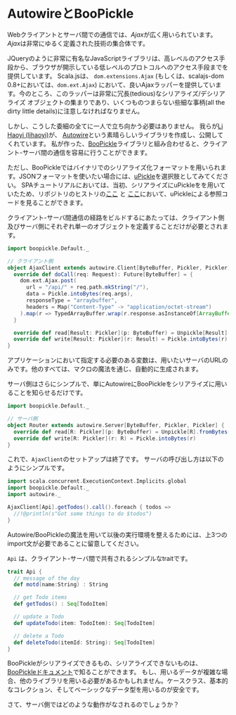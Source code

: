 # AutowireとBooPickle

Webクライアントとサーバ間での通信では、*Ajax*が広く用いられています。*Ajax*は非常にゆるく定義された技術の集合体です。

JQueryのように非常に有名なJavaScriptライブラリは、高レベルのアクセス手段から、ブラウザが開示している低レベルのプロトコルへのアクセス手段までを提供しています。
Scala.jsは、 `dom.extensions.Ajax` (もしくは、scalajs-dom 0.8+においては、`dom.ext.Ajax`) において、良いAjaxラッパーを提供しています。今のところ、このラッパーは非常に冗長(tedious)なシリアライズ/デシリアライズ オブジェクトの集まりであり、いくつものつまらない些細な事柄(all the dirty little details)に注意しなければなりません。

しかし、こうした委細の全てに一人で立ち向かう必要はありません。
我らが[Li Haoyi (lihaoyi)](https://github.com/lihaoyi)が、  [Autowire](https://github.com/lihaoyi/autowire)という素晴らしいライブラリを作成し、公開してくれています。
私が作った、[BooPickle](https://github.com/ochrons/boopickle)ライブラリと組み合わせると、クライアント-サーバ間の通信を容易に行うことができます。

ただし、BooPickleではバイナリでのシリアライズ化フォーマットを用いられます。JSONフォーマットを使いたい場合には、[uPickle](https://github.com/lihaoyi/upickle)を選択肢としてみてください。
SPAチュートリアルにおいては、当初、シリアライズにuPickleをを用いていたため、リポジトリのヒストリの[ここ](https://github.com/ochrons/scalajs-spa-tutorial/blob/628bf9308aaebe7f3d0527007ef604801988ef42/js/src/main/scala/spatutorial/client/services/AjaxClient.scala)
と [ここ](https://github.com/ochrons/scalajs-spa-tutorial/blob/628bf9308aaebe7f3d0527007ef604801988ef42/jvm/src/main/scala/spatutorial/server/MainApp.scala)において、uPickleによる参照コードを見ることができます。

クライアント-サーバ間通信の経路をビルドするにあたっては、クライアント側及びサーバ側にそれぞれ単一のオブジェクトを定義することだけが必要とされます。

```scala
import boopickle.Default._

// クライアント側
object AjaxClient extends autowire.Client[ByteBuffer, Pickler, Pickler] {
  override def doCall(req: Request): Future[ByteBuffer] = {
    dom.ext.Ajax.post(
      url = "/api/" + req.path.mkString("/"),
      data = Pickle.intoBytes(req.args),
      responseType = "arraybuffer",
      headers = Map("Content-Type" -> "application/octet-stream")
    ).map(r => TypedArrayBuffer.wrap(r.response.asInstanceOf[ArrayBuffer]))
  }

  override def read[Result: Pickler](p: ByteBuffer) = Unpickle[Result].fromBytes(p)
  override def write[Result: Pickler](r: Result) = Pickle.intoBytes(r)
}
```
アプリケーションにおいて指定する必要のある変数は、用いたいサーバのURLのみです。他のすべては、マクロの魔法を通じ、自動的に生成されます。

サーバ側はさらにシンプルで、単にAutowireにBooPickleをシリアライズに用いることを知らせるだけです。

```scala
import boopickle.Default._

// サーバ側
object Router extends autowire.Server[ByteBuffer, Pickler, Pickler] {
  override def read[R: Pickler](p: ByteBuffer) = Unpickle[R].fromBytes(p)
  override def write[R: Pickler](r: R) = Pickle.intoBytes(r)
}
```
これで、`AjaxClient`のセットアップは終了です。 サーバの呼び出し方は以下のようにシンプルです。

```scala
import scala.concurrent.ExecutionContext.Implicits.global
import boopickle.Default._
import autowire._

AjaxClient[Api].getTodos().call().foreach { todos =>
  //!@println(s"Got some things to do $todos")
}
```

Autowire/BooPickleの魔法を用いて以後の実行環境を整えるためには、上3つのimport文が必要であることに留意してください。


`Api` は、クライアント-サーバ間で共有されるシンプルなtraitです。

```scala
trait Api {
  // message of the day
  def motd(name:String) : String

  // get Todo items
  def getTodos() : Seq[TodoItem]

  // update a Todo
  def updateTodo(item: TodoItem): Seq[TodoItem]

  // delete a Todo
  def deleteTodo(itemId: String): Seq[TodoItem]
}
```

BooPickleがシリアライズできるもの、シリアライズできないものは、[BooPickleドキュメント](https://github.com/ochrons/boopickle)で知ることができます。
もし、用いるデータが複雑な場合、他のライブラリを用いる必要があるかもしれません。ケースクラス、基本的なコレクション、そしてベーシックなデータ型を用いるのが安全です。

さて、サーバ側ではどのような動作がなされるのでしょうか？

